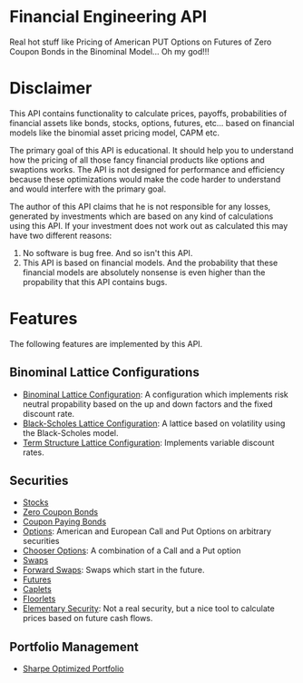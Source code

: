 Financial Engineering API
=========================

Real hot stuff like Pricing of American PUT Options on Futures of Zero Coupon Bonds in the 
Binominal Model... Oh my god!!!


# Disclaimer

This API contains functionality to calculate prices, payoffs, probabilities of financial assets
like bonds, stocks, options, futures, etc... based on financial models like the binomial asset 
pricing model, CAPM etc.

The primary goal of this API is educational. It should help you to understand how the pricing of all those fancy
financial products like options and swaptions works. The API is not designed for performance and efficiency
because these optimizations would make the code harder to understand and would interfere with the primary goal.

The author of this API claims that he is not responsible for any losses, generated by investments 
which are based on any kind of calculations using this API. If your investment does not work out 
as calculated this may have two different reasons:

 1. No software is bug free. And so isn't this API.
 2. This API is based on financial models. And the probability that these financial models are absolutely
    nonsense is even higher than the propability that this API contains bugs.


# Features

The following features are implemented by this API.

## Binominal Lattice Configurations

 * [Binominal Lattice Configuration](src/main/java/de/mbuse/finance/binominal/lattice/BinominalLatticeConfiguration.java): A configuration which implements risk neutral propability based on the up and down factors and the fixed discount rate.
 * [Black-Scholes Lattice Configuration](src/main/java/de/mbuse/finance/binominal/lattice/BlackScholesLatticeConfiguration.java): A lattice based on volatility using the Black-Scholes model.
 * [Term Structure Lattice Configuration](src/main/java/de/mbuse/finance/binominal/lattice/TermStructureLatticeConfiguration.java): Implements variable discount rates.

## Securities
 * [Stocks](src/main/java/de/mbuse/finance/binominal/security/Stock.java)
 * [Zero Coupon Bonds](src/main/java/de/mbuse/finance/binominal/security/ZeroCouponBond.java)
 * [Coupon Paying Bonds](src/main/java/de/mbuse/finance/binominal/security/CouponPayingBond.java)
 * [Options](src/main/java/de/mbuse/finance/binominal/security/Option.java): American and European Call and Put Options on arbitrary securities
 * [Chooser Options](src/main/java/de/mbuse/finance/binominal/security/ChooserOption.java): A combination of a Call and a Put option
 * [Swaps](src/main/java/de/mbuse/finance/binominal/security/Swap.java)
 * [Forward Swaps](src/main/java/de/mbuse/finance/binominal/security/ForwardSwap.java): Swaps which start in the future.
 * [Futures](src/main/java/de/mbuse/finance/binominal/security/Future.java)
 * [Caplets](src/main/java/de/mbuse/finance/binominal/security/Caplet.java)
 * [Floorlets](src/main/java/de/mbuse/finance/binominal/security/Floorlet.java)
 * [Elementary Security](src/main/java/de/mbuse/finance/binominal/security/ElementarySecurity.java): Not a real security, but a nice tool to calculate prices based on future cash flows.

## Portfolio Management
 * [Sharpe Optimized Portfolio](src/main/java/de/mbuse/finance/portfolio/example/SharpeEffectivePortfolioExample.java)